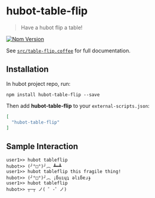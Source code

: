 # hubot-table-flip

> Have a hubot flip a table!

[![Npm Version](http://img.shields.io/npm/v/hubot-table-flip.svg?style=flat-square)](https://www.npmjs.org/package/hubot-table-flip)

See [`src/table-flip.coffee`](src/table-flip.coffee) for full documentation.

## Installation

In hubot project repo, run:

`npm install hubot-table-flip --save`

Then add **hubot-table-flip** to your `external-scripts.json`:

```json
[
  "hubot-table-flip"
]
```

## Sample Interaction

```
user1>> hubot tableflip
hubot>> (╯°□°)╯︵ ┻━┻
user1>> hubot tableflip this fragile thing!
hubot>> (╯°□°)╯︵ ¡ƃuıɥʇ ǝlıƃɐɹɟ
user1>> hubot tableflip
hubot>> ┬─┬ ノ( ゜-゜ノ)
```
